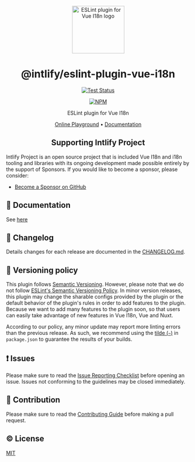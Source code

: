 <p align="center"><img width="143px" height="130px" src="./assets/eslint-plugin-vue-i18n.svg" alt="ESLint plugin for Vue I18n logo"></p>

<h1 align="center">@intlify/eslint-plugin-vue-i18n</h1>
<p align="center">
  <a href="https://github.com/intlify/eslint-plugin-vue-i18n/actions?query=workflow%3ATest"><img src="https://github.com/intlify/eslint-plugin-vue-i18n/actions/workflows/test.yml/badge.svg" alt="Test Status"></a>
</p>
<p align="center">
  <a href="https://www.npmjs.com/package/@intlify/eslint-plugin-vue-i18n"><img src="https://img.shields.io/npm/v/@intlify/eslint-plugin-vue-i18n.svg" alt="NPM"></a>
</p>
<p align="center">ESLint plugin for Vue I18n</p>

<div align="center">

[Online Playground](https://eslint-online-playground.netlify.app/#eslint-plugin-vue-i18n) •
[Documentation](https://eslint-plugin-vue-i18n.intlify.dev/)

</div>

<h2 align="center">Supporting Intlify Project</h2>

Intlify Project is an open source project that is included Vue I18n and i18n tooling and libraries with its ongoing development made possible entirely by the support of Sponsors. If you would like to become a sponsor, please consider:

- [Become a Sponsor on GitHub](https://github.com/sponsors/ota-meshi)

## 📔 Documentation

See [here](https://eslint-plugin-vue-i18n.intlify.dev)

## 📜 Changelog

Details changes for each release are documented in the [CHANGELOG.md](https://github.com/intlify/eslint-plugin-vue-i18n/blob/master/CHANGELOG.md).

## 🚥 Versioning policy

This plugin follows [Semantic Versioning].
However, please note that we do not follow [ESLint's Semantic Versioning Policy].
In minor version releases, this plugin may change the sharable configs provided by the plugin or the default behavior of the plugin's rules in order to add features to the plugin. Because we want to add many features to the plugin soon, so that users can easily take advantage of new features in Vue I18n, Vue and Nuxt.

According to our policy, any minor update may report more linting errors than the previous release. As such, we recommend using the [tilde (`~`)](https://semver.npmjs.com/#syntax-examples) in `package.json` to guarantee the results of your builds.

[Semantic Versioning]: https://semver.org/
[ESLint's Semantic Versioning Policy]: https://github.com/eslint/eslint#semantic-versioning-policy

## ❗ Issues

Please make sure to read the [Issue Reporting Checklist](https://github.com/intlify/eslint-plugin-vue-i18n/blob/master/CONTRIBUTING.md#issue-reporting-guidelines) before opening an issue. Issues not conforming to the guidelines may be closed immediately.

## 💪 Contribution

Please make sure to read the [Contributing Guide](https://github.com/intlify/eslint-plugin-vue-i18n/blob/master/.github/CONTRIBUTING.md) before making a pull request.

## ©️ License

[MIT](http://opensource.org/licenses/MIT)
